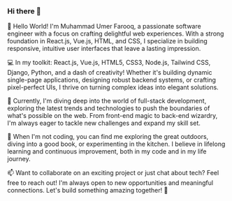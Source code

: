 ### Hi there 👋

👋 Hello World! I'm Muhammad Umer Farooq, a passionate software engineer with a focus on crafting delightful web experiences. With a strong foundation in React.js, Vue.js, HTML, and CSS, I specialize in building responsive, intuitive user interfaces that leave a lasting impression.

💻 In my toolkit: React.js, Vue.js, HTML5, CSS3, Node.js, Tailwind CSS, Django, Python, and a dash of creativity! Whether it's building dynamic single-page applications, designing robust backend systems, or crafting pixel-perfect UIs, I thrive on turning complex ideas into elegant solutions.

🚀 Currently, I'm diving deep into the world of full-stack development, exploring the latest trends and technologies to push the boundaries of what's possible on the web. From front-end magic to back-end wizardry, I'm always eager to tackle new challenges and expand my skill set.

🌱 When I'm not coding, you can find me exploring the great outdoors, diving into a good book, or experimenting in the kitchen. I believe in lifelong learning and continuous improvement, both in my code and in my life journey.

📫 Want to collaborate on an exciting project or just chat about tech? Feel free to reach out! I'm always open to new opportunities and meaningful connections. Let's build something amazing together! 🌟
